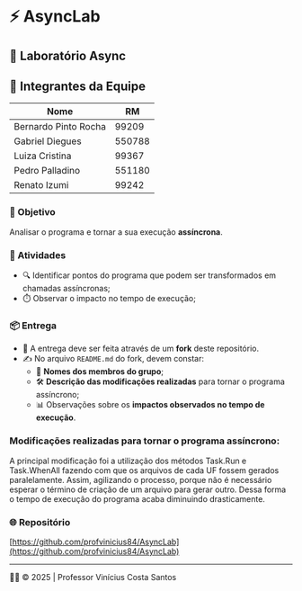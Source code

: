# ⚡ AsyncLab

## 🧪 Laboratório Async

## 👥 Integrantes da Equipe

| Nome | RM |
|------|-----|
| Bernardo Pinto Rocha | 99209 |
| Gabriel Diegues | 550788 |
| Luiza Cristina | 99367 |
| Pedro Palladino | 551180 |
| Renato Izumi | 99242 |

### 🎯 Objetivo
Analisar o programa e tornar a sua execução **assíncrona**.

### 📝 Atividades
- 🔍 Identificar pontos do programa que podem ser transformados em chamadas assíncronas;  
- ⏱️ Observar o impacto no tempo de execução;  

### 📦 Entrega
- 📌 A entrega deve ser feita através de um **fork** deste repositório.  
- ✍️ No arquivo `README.md` do fork, devem constar:  
  - 👥 **Nomes dos membros do grupo**;  
  - 🛠️ **Descrição das modificações realizadas** para tornar o programa assíncrono;  
  - 📊 Observações sobre os **impactos observados no tempo de execução**.  

### Modificações realizadas para tornar o programa assíncrono:
A principal modificação foi a utilização dos métodos Task.Run e Task.WhenAll fazendo com que os arquivos de cada UF fossem gerados paralelamente. Assim, agilizando o processo, porque não é necessário esperar o término de criação de um arquivo para gerar outro. Dessa forma o tempo de execução do programa acaba diminuindo drasticamente.
### 🌐 Repositório
[https://github.com/profvinicius84/AsyncLab](https://github.com/profvinicius84/AsyncLab)

---

👨‍🏫 © 2025 | Professor Vinícius Costa Santos
